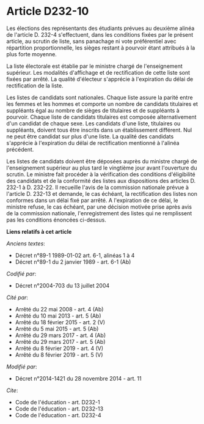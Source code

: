 # Article D232-10

Les élections des représentants des étudiants prévues au deuxième alinéa de l'article D. 232-4 s'effectuent, dans les
conditions fixées par le présent article, au scrutin de liste, sans panachage ni vote préférentiel avec répartition
proportionnelle, les sièges restant à pourvoir étant attribués à la plus forte moyenne. 

La liste électorale est établie par le ministre chargé de l'enseignement supérieur. Les modalités d'affichage et de
rectification de cette liste sont fixées par arrêté. La qualité d'électeur s'apprécie à l'expiration du délai de
rectification de la liste. 

Les listes de candidats sont nationales. Chaque liste assure la parité entre les femmes et les hommes et comporte un nombre
de candidats titulaires et suppléants égal au nombre de sièges de titulaires et de suppléants à pourvoir. Chaque liste de
candidats titulaires est composée alternativement d'un candidat de chaque sexe. Les candidats d'une liste, titulaires ou
suppléants, doivent tous être inscrits dans un établissement différent. Nul ne peut être candidat sur plus d'une liste. La
qualité des candidats s'apprécie à l'expiration du délai de rectification mentionné à l'alinéa précédent. 

Les listes de candidats doivent être déposées auprès du ministre chargé de l'enseignement supérieur au plus tard le vingtième
jour avant l'ouverture du scrutin. Le ministre fait procéder à la vérification des conditions d'éligibilité des candidats et
de la conformité des listes aux dispositions des articles D. 232-1 à D. 232-22. Il recueille l'avis de la commission
nationale prévue à l'article D. 232-13 et demande, le cas échéant, la rectification des listes non conformes dans un délai
fixé par arrêté. A l'expiration de ce délai, le ministre refuse, le cas échéant, par une décision motivée prise après avis de
la commission nationale, l'enregistrement des listes qui ne remplissent pas les conditions énoncées ci-dessus.

**Liens relatifs à cet article**

_Anciens textes_:

  - Décret n°89-1 1989-01-02 art. 6-1, alinéas 1 à 4
  - Décret n°89-1 du 2 janvier 1989 - art. 6-1 (Ab)

_Codifié par_:

  - Décret n°2004-703 du 13 juillet 2004

_Cité par_:

  - Arrêté du 22 mai 2008 - art. 4 (Ab)
  - Arrêté du 10 mai 2013 - art. 5 (Ab)
  - Arrêté du 18 février 2015 - art. 2 (V)
  - Arrêté du 5 mai 2015 - art. 5 (Ab)
  - Arrêté du 29 mars 2017 - art. 4 (Ab)
  - Arrêté du 29 mars 2017 - art. 5 (Ab)
  - Arrêté du 8 février 2019 - art. 4 (V)
  - Arrêté du 8 février 2019 - art. 5 (V)

_Modifié par_:

  - Décret n°2014-1421 du 28 novembre 2014 - art. 11

_Cite_:

  - Code de l'éducation - art. D232-1
  - Code de l'éducation - art. D232-13
  - Code de l'éducation - art. D232-4
